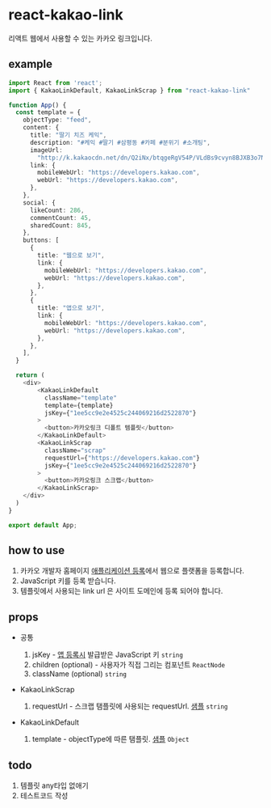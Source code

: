 # react-kakao-link

리액트 웹에서 사용할 수 있는 카카오 링크입니다.

## example

```ts
import React from 'react';
import { KakaoLinkDefault, KakaoLinkScrap } from "react-kakao-link"

function App() {
  const template = {
    objectType: "feed",
    content: {
      title: "딸기 치즈 케익",
      description: "#케익 #딸기 #삼평동 #카페 #분위기 #소개팅",
      imageUrl:
        "http://k.kakaocdn.net/dn/Q2iNx/btqgeRgV54P/VLdBs9cvyn8BJXB3o7N8UK/kakaolink40_original.png",
      link: {
        mobileWebUrl: "https://developers.kakao.com",
        webUrl: "https://developers.kakao.com",
      },
    },
    social: {
      likeCount: 286,
      commentCount: 45,
      sharedCount: 845,
    },
    buttons: [
      {
        title: "웹으로 보기",
        link: {
          mobileWebUrl: "https://developers.kakao.com",
          webUrl: "https://developers.kakao.com",
        },
      },
      {
        title: "앱으로 보기",
        link: {
          mobileWebUrl: "https://developers.kakao.com",
          webUrl: "https://developers.kakao.com",
        },
      },
    ],
  }

  return (
    <div>
        <KakaoLinkDefault
          className="template"
          template={template}
          jsKey={"1ee5cc9e2e4525c244069216d2522870"}
        >
          <button>카카오링크 디폴트 템플릿</button>
        </KakaoLinkDefault>
        <KakaoLinkScrap
          className="scrap"
          requestUrl={"https://developers.kakao.com"}
          jsKey={"1ee5cc9e2e4525c244069216d2522870"}
        >
          <button>카카오링크 스크랩</button>
        </KakaoLinkScrap>
    </div>
  )
}

export default App;
```

## how to use
 1. 카카오 개발자 홈페이지 [애플리케이션 등록](https://developers.kakao.com/docs/latest/ko/getting-started/app)에서 웹으로 플랫폼을 등록합니다.
 2. JavaScript 키를 등록 받습니다.
 3. 템플릿에서 사용되는 link url 은 사이트 도메인에 등록 되어야 합니다.

## props
  
- 공통

  1. jsKey - [앱 등록시](https://developers.kakao.com/docs/latest/ko/getting-started/app) 발급받은 JavaScript 키 `string`
  2. children (optional) - 사용자가 직접 그리는 컴포넌트 `ReactNode`
  3. className (optional) `string`

- KakaoLinkScrap

  1. requestUrl - 스크랩 탬플릿에 사용되는 requestUrl. [샘플](https://developers.kakao.com/tool/demo/link/scrap) `string`

- KakaoLinkDefault

  1. template - objectType에 따른 탬플릿. [샘플](https://developers.kakao.com/tool/demo/link) `Object`

## todo

1.  템플릿 any타입 없애기
2.  테스트코드 작성
